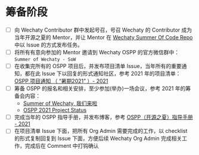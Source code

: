 # 筹备阶段

- [ ] 向 Wechaty Contributor 群中发起号召，号召 Wechaty 的 Contributor 成为当年开源之夏的 Mentor，并让 Mentor 在 [Wechaty Summer Of Code Repo](https://github.com/wechaty/summer) 中以 Issue 的方式发布任务。
- [ ] 将所有有意向参加的 Mentor 邀请到 Wechaty OSPP 的官方微信群中： `Summer of Wechaty - SoW`
- [ ] 在收集完所有的 OSPP 项目后，并发布项目清单 Issue，当年所有的重要通知，都在此 Issue 下以回复的形式通知社区，参考 2021 年的项目清单：[OSPP 项目通知 （ “暑期2021” ）- 2021](https://github.com/wechaty/summer/issues/79)
- [ ] 筹备 OSPP 的报名和相关安排，至少参加(举办)一场会议，参考 2021 年的筹备会内容：
  - [Summer of Wechaty, 我们来啦](http://wechaty.js.org/2021/03/14/summer-2021-kick-off-meeting/)
  - [OSPP 2021 Project Status](http://wechaty.js.org/2021/06/11/ospp-startup-discussion/)
- [ ] 完成当年的 OSPP 指导手册，并发布博客，参考 [OSPP（开源之夏）指导手册 - 2021](https://wechaty.js.org/2021/06/24/summer-wechaty-guide/)
- [ ] 在项目清单 Issue 下面，把所有 Org Admin 需要完成的工作，以 checklist 的形式复制回复到 Issue 下面，方便后续 Wechaty Org Admin 完成相关工作，完成后在 Comment 中打钩确认
